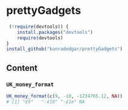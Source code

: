 prettyGadgets
================

``` r
 (!require(devtools)) {
    install.packages("devtools")
    require(devtools)
}
install_github("konradedgar/prettyGadgets")
```

## Content

### `UK_money_format`

``` r
UK_money_format(c(9, -10, -1234765.12, NA))
# [1] "£9"   "-£10" "-£1m" NA
```
